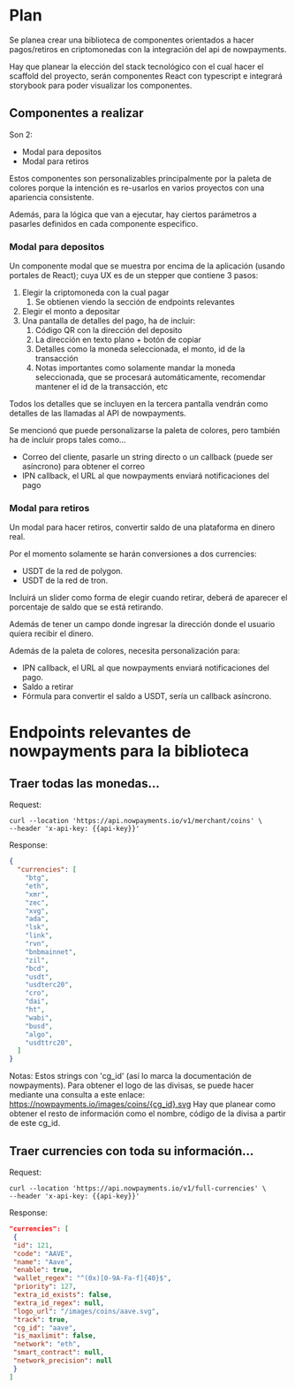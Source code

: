 # Plan 

Se planea crear una biblioteca de componentes orientados a hacer pagos/retiros en criptomonedas con la
integración del api de nowpayments.

Hay que planear la elección del stack tecnológico con el cual hacer el scaffold del proyecto, serán
componentes React con typescript e integrará storybook para poder visualizar los componentes.

## Componentes a realizar

Son 2:

- Modal para depositos
- Modal para retiros

Estos componentes son personalizables principalmente por la paleta 
de colores porque la intención es re-usarlos en varios proyectos
con una apariencia consistente.

Además, para la lógica que van a ejecutar, hay ciertos parámetros a 
pasarles definidos en cada componente especifico.

### Modal para depositos

Un componente modal que se muestra por encima de la aplicación (usando portales de React);
cuya UX es de un stepper que contiene 3 pasos:

1. Elegir la criptomoneda con la cual pagar
   1. Se obtienen viendo la sección de endpoints relevantes
2. Elegir el monto a depositar
3. Una pantalla de detalles del pago, ha de incluir:
   1. Código QR con la dirección del deposito
   2. La dirección en texto plano + botón de copiar
   3. Detalles como la moneda seleccionada, el monto, id de la transacción
   4. Notas importantes como solamente mandar la moneda seleccionada, que se procesará automáticamente, recomendar mantener el id de la transacción, etc

Todos los detalles que se incluyen en la tercera pantalla vendrán como detalles de las llamadas 
al API de nowpayments.

Se mencionó que puede personalizarse la paleta de colores, pero también ha de incluir props tales como...

- Correo del cliente, pasarle un string directo o un callback (puede ser asíncrono) para obtener el correo
- IPN callback, el URL al que nowpayments enviará notificaciones del pago

### Modal para retiros

Un modal para hacer retiros, convertir saldo de una plataforma en dinero real.

Por el momento solamente se harán conversiones a dos currencies:
- USDT de la red de polygon.
- USDT de la red de tron.

Incluirá un slider como forma de elegir cuando retirar, deberá de aparecer
el porcentaje de saldo que se está retirando.

Además de tener un campo donde ingresar la dirección donde el usuario
quiera recibir el dinero.

Además de la paleta de colores, necesita personalización para:

- IPN callback, el URL al que nowpayments enviará notificaciones del pago.
- Saldo a retirar
- Fórmula para convertir el saldo a USDT, sería un callback asíncrono.

# Endpoints relevantes de nowpayments para la biblioteca

## Traer todas las monedas...

Request:
```shell
curl --location 'https://api.nowpayments.io/v1/merchant/coins' \
--header 'x-api-key: {{api-key}}'
```

Response:
```json
{
  "currencies": [
    "btg",
    "eth",
    "xmr",
    "zec",
    "xvg",
    "ada",
    "lsk",
    "link",
    "rvn",
    "bnbmainnet",
    "zil",
    "bcd",
    "usdt",
    "usdterc20",
    "cro",
    "dai",
    "ht",
    "wabi",
    "busd",
    "algo",
    "usdttrc20",
  ]
}
```

Notas: Estos strings con 'cg_id' (así lo marca la documentación de nowpayments).
Para obtener el logo de las divisas, se puede hacer mediante una consulta a este enlace: https://nowpayments.io/images/coins/{cg_id}.svg
Hay que planear como obtener el resto de información como el nombre, código de la divisa a partir de este cg_id.

## Traer currencies con toda su información...

Request:
```shell
curl --location 'https://api.nowpayments.io/v1/full-currencies' \
--header 'x-api-key: {{api-key}}'
```

Response:
```json
"currencies": [
 {
 "id": 121,
 "code": "AAVE",
 "name": "Aave",
 "enable": true,
 "wallet_regex": "^(0x)[0-9A-Fa-f]{40}$",
 "priority": 127,
 "extra_id_exists": false,
 "extra_id_regex": null,
 "logo_url": "/images/coins/aave.svg",
 "track": true,
 "cg_id": "aave",
 "is_maxlimit": false,
 "network": "eth",
 "smart_contract": null,
 "network_precision": null
 }
]
```
